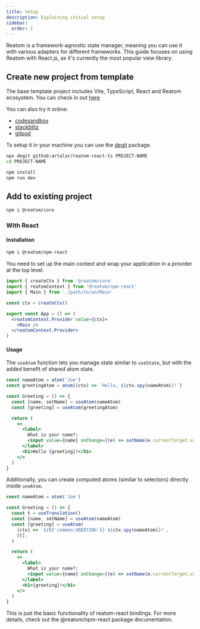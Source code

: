 ```yaml
---
title: Setup
description: Explaining initial setup
sidebar:
  order: 1
---
```


Reatom is a framework-agnostic state manager, meaning you can use it with various adapters for different frameworks.
This guide focuses on using Reatom with React.js, as it's currently the most popular view library.

## Create new project from template

The base template project includes Vite, TypeScript, React and Reatom ecosystem.
You can check in out [here](https://github.com/artalar/reatom-react-ts)

You can also try it online:

- [codesandbox](https://codesandbox.io/p/sandbox/github/artalar/reatom-react-ts/tree/main)
- [stackblitz](https://githubblitz.com/artalar/reatom-react-ts)
- [gitpod](https://gitpod.io/#https://github.com/artalar/reatom-react-ts)

To setup it in your machine you can use the [degit](https://github.com/Rich-Harris/degit) package.

```sh
npx degit github:artalar/reatom-react-ts PROJECT-NAME
cd PROJECT-NAME

npm install
npm run dev
```

## Add to existing project

```sh
npm i @reatom/core
```

### With React

#### Installation

```sh
npm i @reatom/npm-react
```

You need to set up the main context and wrap your application in a provider at the top level.

```jsx
import { createCtx } from '@reatom/core'
import { reatomContext } from '@reatom/npm-react'
import { Main } from './path/to/an/Main'

const ctx = createCtx()

export const App = () => (
  <reatomContext.Provider value={ctx}>
    <Main />
  </reatomContext.Provider>
)
```

#### Usage

The `useAtom` function lets you manage state similar to `useState`, but with the added benefit of shared atom state.

```jsx
const nameAtom = atom('Joe')
const greetingAtom = atom((ctx) => `Hello, ${ctx.spy(nameAtom)}!`)

const Greeting = () => {
  const [name, setName] = useAtom(nameAtom)
  const [greeting] = useAtom(greetingAtom)

  return (
    <>
      <label>
        What is your name?:
        <input value={name} onChange={(e) => setName(e.currentTarget.value)} />
      </label>
      <h1>Hello {greeting}!</h1>
    </>
  )
}
```

Additionally, you can create computed atoms (similar to selectors) directly inside `useAtom`.

```jsx
const nameAtom = atom('Joe')

const Greeting = () => {
  const t = useTranslation()
  const [name, setName] = useAtom(nameAtom)
  const [greeting] = useAtom(
    (ctx) => `${t('common:GREETING')} ${ctx.spy(nameAtom)}!`,
    [t],
  )

  return (
    <>
      <label>
        What is your name?:
        <input value={name} onChange={(e) => setName(e.currentTarget.value)} />
      </label>
      <h1>{greeting}!</h1>
    </>
  )
}
```

This is just the basic functionality of reatom-react bindings.
For more details, check out the @reatom/npm-react package documentation.

<!--
### With Solid

### With Vue
-->
